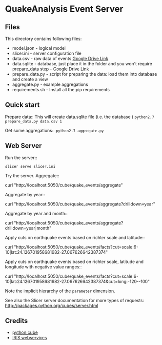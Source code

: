 QuakeAnalysis Event Server
==============================

Files
-----

This directory contains following files:

*   model.json      - logical model
*   slicer.ini      - server configuration file
*   data.csv        - raw data of events [Google Drive Link](https://drive.google.com/open?id=0B7MJnptUCNQPZGZzQzBQUURSYVE)
*   data.sqlite     - database, just place it in the folder and you won't require prepare_data step 
                    - [Google Drive Link](https://drive.google.com/open?id=0B7MJnptUCNQPQl8zLTU2VE51cjg)
*   prepare_data.py - script for preparing the data: load them into database and create a view
*   aggregate.py    - example aggregations
*   requirements.sh - Install all the pip requirements 

Quick start
-----------

Prepare data::
This will create data.sqlite file (i.e. the database )
`
    python2.7 prepare_data.py data.csv 1
`   

Get some aggregations::
`
    python2.7 aggregate.py
`

Web Server
-------------

Run the server::

    slicer serve slicer.ini
    
Try the server. Aggregate::

  curl "http://localhost:5050/cube/quake_events/aggregate"
    
Aggregate by year::

  curl "http://localhost:5050/cube/quake_events/aggregate?drilldown=year"

Aggregate by year and month::

  curl "http://localhost:5050/cube/quake_events/aggregate?drilldown=year|month"

Apply cuts on earthquake events based on richter scale and latitude::

  curl "http://localhost:5050/cube/quake_events/facts?cut=scale:6-10|lat:24.126701958681682-27.067626642387374"

Apply cuts on earthquake events based on richter scale, latitude and longitude with negative value ranges::

  curl "http://localhost:5050/cube/quake_events/facts?cut=scale:6-10|lat:24.126701958681682-27.067626642387374&cut=long:\-120-\-100"

Note the implicit hierarchy of the `parameter` dimension.

See also the Slicer server documentation for more types of requests:
http://packages.python.org/cubes/server.html

Credits
-------

- [python cube](http://cubes.databrewery.org/)
- [IRIS webservices](http://service.iris.edu/)


